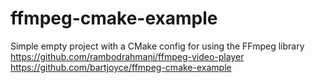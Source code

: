 # ffmpeg-cmake-example
Simple empty project with a CMake config for using the FFmpeg library
https://github.com/rambodrahmani/ffmpeg-video-player
https://github.com/bartjoyce/ffmpeg-cmake-example
